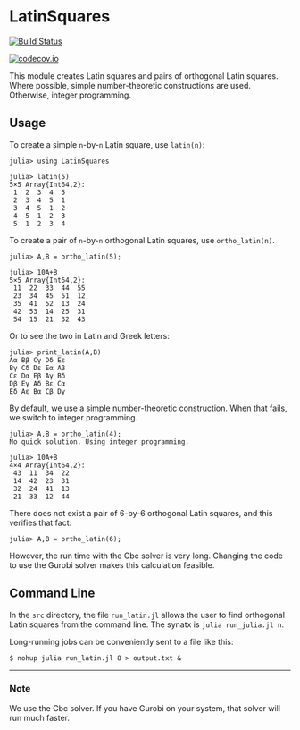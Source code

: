 # LatinSquares



[![Build Status](https://travis-ci.org/scheinerman/LatinSquares.jl.svg?branch=master)](https://travis-ci.org/scheinerman/LatinSquares.jl)

[![codecov.io](http://codecov.io/github/scheinerman/LatinSquares.jl/coverage.svg?branch=master)](http://codecov.io/github/scheinerman/LatinSquares.jl?branch=master)


This module creates Latin squares and pairs of orthogonal Latin squares.
Where possible, simple number-theoretic constructions are used. Otherwise,
integer programming.

## Usage

To create a simple `n`-by-`n` Latin square, use `latin(n)`:
```
julia> using LatinSquares

julia> latin(5)
5×5 Array{Int64,2}:
 1  2  3  4  5
 2  3  4  5  1
 3  4  5  1  2
 4  5  1  2  3
 5  1  2  3  4
```

To create a pair of `n`-by-`n` orthogonal Latin squares, use `ortho_latin(n)`.
```
julia> A,B = ortho_latin(5);

julia> 10A+B
5×5 Array{Int64,2}:
 11  22  33  44  55
 23  34  45  51  12
 35  41  52  13  24
 42  53  14  25  31
 54  15  21  32  43
```
Or to see the two in Latin and Greek letters:
```
julia> print_latin(A,B)
Aα Bβ Cγ Dδ Eε
Bγ Cδ Dε Eα Aβ
Cε Dα Eβ Aγ Bδ
Dβ Eγ Aδ Bε Cα
Eδ Aε Bα Cβ Dγ
```



By default, we use a simple number-theoretic construction. When that fails,
we switch to integer programming.
```
julia> A,B = ortho_latin(4);
No quick solution. Using integer programming.

julia> 10A+B
4×4 Array{Int64,2}:
 43  11  34  22
 14  42  23  31
 32  24  41  13
 21  33  12  44
```

There does not exist a pair of 6-by-6 orthogonal Latin squares, and this
verifies that fact:
```
julia> A,B = ortho_latin(6);
```
However, the run time with the Cbc solver is very long. Changing the code
to use the Gurobi solver makes this calculation feasible.


## Command Line

In the `src` directory, the file `run_latin.jl` allows the user to find
orthogonal Latin squares from the command line. The synatx is
`julia run_julia.jl n`.

Long-running jobs can be conveniently sent to a file like this:
```
$ nohup julia run_latin.jl 8 > output.txt &
```



<hr>

### Note

We use the Cbc solver. If you have Gurobi on your system, that solver
will run much faster.
